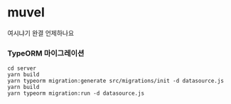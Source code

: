 # muvel

여시냐기 완결 언제하나요


### TypeORM 마이그레이션
```
cd server
yarn build
yarn typeorm migration:generate src/migrations/init -d datasource.js
yarn build
yarn typeorm migration:run -d datasource.js
```